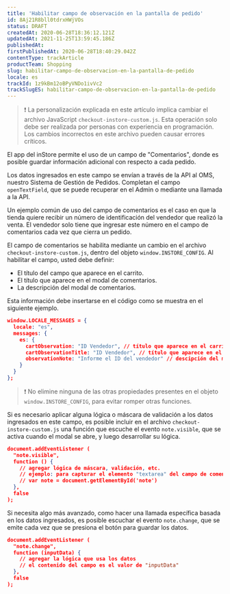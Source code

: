 ```yaml
---
title: 'Habilitar campo de observación en la pantalla de pedido'
id: 8Aj21R8bll0tdrxHWjVOs
status: DRAFT
createdAt: 2020-06-28T18:36:12.121Z
updatedAt: 2021-11-25T13:59:45.186Z
publishedAt: 
firstPublishedAt: 2020-06-28T18:40:29.042Z
contentType: trackArticle
productTeam: Shopping
slug: habilitar-campo-de-observacion-en-la-pantalla-de-pedido
locale: es
trackId: 1z9kBm12oBPyVNDo1ivVc2
trackSlugES: habilitar-campo-de-observacion-en-la-pantalla-de-pedido
---
```


>❗ La personalización explicada en este artículo implica cambiar el archivo JavaScript `checkout-instore-custom.js`. Esta operación solo debe ser realizada por personas con experiencia en programación. Los cambios incorrectos en este archivo pueden causar errores críticos.

El app del inStore permite el uso de un campo de "Comentarios", donde es posible guardar información adicional con respecto a cada pedido.

Los datos ingresados en este campo se envían a través de la API al OMS, nuestro Sistema de Gestión de Pedidos. Completan el campo `openTextField`, que se puede recuperar en el Admin o mediante una llamada a la API.

Un ejemplo común de uso del campo de comentarios es el caso en que la tienda quiere recibir un número de identificación del vendedor que realizó la venta. El vendedor solo tiene que ingresar este número en el campo de comentarios cada vez que cierra un pedido.

El campo de comentarios se habilita mediante un cambio en el archivo `checkout-instore-custom.js`, dentro del objeto `window.INSTORE_CONFIG`. Al habilitar el campo, usted debe definir:

- El título del campo que aparece en el carrito.
- El título que aparece en el modal de comentarios.
- La descripción del modal de comentarios.

Esta información debe insertarse en el código como se muestra en el siguiente ejemplo.

```json
window.LOCALE_MESSAGES = {
  locale: "es",
  messages: {
    es: {
      cartObservation: "ID Vendedor", // título que aparece en el carrito
      cartObservationTitle: "ID Vendedor", // título que aparece en el modal de comentario
      observationNote: "Informe el ID del vendedor" // descipción del modal de comentario
    }
  }
};
```
 
>❗ No elimine ninguna de las otras propiedades presentes en el objeto `window.INSTORE_CONFIG`, para evitar romper otras funciones.
                             
Si es necesario aplicar alguna lógica o máscara de validación a los datos ingresados en este campo, es posible incluir en el archivo `checkout-instore-custom.js` una función que escuche el evento `note.visible`, que se activa cuando el modal se abre, y luego desarrollar su lógica.

```json
document.addEventListener (
  "note.visible",
  function () {
    // agregar lógica de máscara, validación, etc.
    // ejemplo: para capturar el elemento "textarea" del campo de comentarios, puede usar el siguiente código:
    // var note = document.getElementById('note')
  },
  false
);
```

Si necesita algo más avanzado, como hacer una llamada específica basada en los datos ingresados, es posible escuchar el evento `note.change`, que se emite cada vez que se presiona el botón para guardar los datos.

```json
document.addEventListener (
  "note.change",
  function (inputData) {
    // agregar la lógica que usa los datos
    // el contenido del campo es el valor de "inputData"
  },
  false
);
```
